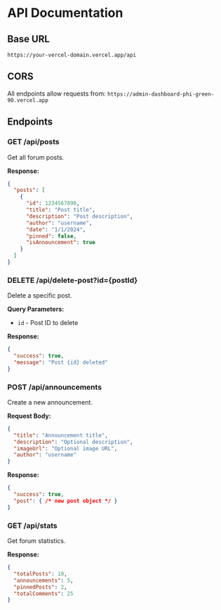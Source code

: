 # API Documentation

## Base URL
`https://your-vercel-domain.vercel.app/api`

## CORS
All endpoints allow requests from: `https://admin-dashboard-phi-green-90.vercel.app`

## Endpoints

### GET /api/posts
Get all forum posts.

**Response:**
```json
{
  "posts": [
    {
      "id": 1234567890,
      "title": "Post title",
      "description": "Post description",
      "author": "username",
      "date": "1/1/2024",
      "pinned": false,
      "isAnnouncement": true
    }
  ]
}
```

### DELETE /api/delete-post?id={postId}
Delete a specific post.

**Query Parameters:**
- `id` - Post ID to delete

**Response:**
```json
{
  "success": true,
  "message": "Post {id} deleted"
}
```

### POST /api/announcements
Create a new announcement.

**Request Body:**
```json
{
  "title": "Announcement title",
  "description": "Optional description",
  "imageUrl": "Optional image URL",
  "author": "username"
}
```

**Response:**
```json
{
  "success": true,
  "post": { /* new post object */ }
}
```

### GET /api/stats
Get forum statistics.

**Response:**
```json
{
  "totalPosts": 10,
  "announcements": 5,
  "pinnedPosts": 2,
  "totalComments": 25
}
```
